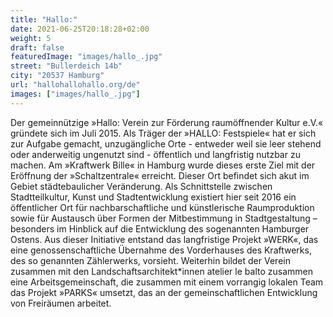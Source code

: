 ```yaml
---
title: "Hallo:"
date: 2021-06-25T20:18:28+02:00
weight: 5
draft: false
featuredImage: "images/hallo_.jpg"
street: "Bullerdeich 14b"
city: "20537 Hamburg"
url: "hallohallohallo.org/de"
images: ["images/hallo_.jpg"]
---
```


Der gemeinnützige »Hallo: Verein zur Förderung raumöffnender Kultur e.V.« gründete sich im Juli 2015. Als Träger der »HALLO: Festspiele« hat er sich zur Aufgabe gemacht, unzugängliche Orte - entweder weil sie leer stehend oder anderweitig ungenutzt sind - öffentlich und langfristig nutzbar zu machen. Am »Kraftwerk Bille« in Hamburg wurde dieses erste Ziel mit der Eröffnung der »Schaltzentrale« erreicht. Dieser Ort befindet sich akut im Gebiet städtebaulicher Veränderung. Als Schnittstelle zwischen Stadtteilkultur, Kunst und Stadtentwicklung existiert hier seit 2016 ein öffentlicher Ort für nachbarschaftliche und künstlerische Raumproduktion sowie für Austausch über Formen der Mitbestimmung in Stadtgestaltung – besonders im Hinblick auf die Entwicklung des sogenannten Hamburger Ostens. Aus dieser Initiative entstand das langfristige Projekt »WERK«, das eine genossenschaftliche Übernahme des Vorderhauses des Kraftwerks, des so genannten Zählerwerks, vorsieht. Weiterhin bildet der Verein zusammen mit den Landschaftsarchitekt*innen atelier le balto zusammen eine Arbeitsgemeinschaft, die zusammen mit einem vorrangig lokalen Team das Projekt »PARKS« umsetzt, das an der gemeinschaftlichen Entwicklung von Freiräumen arbeitet.
